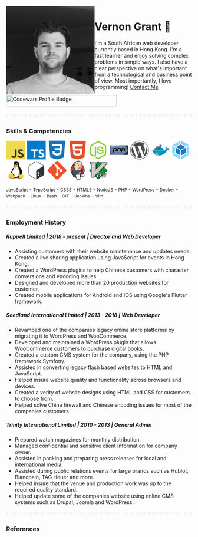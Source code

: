 <img align="left" width="240" height="240" src="./assets/images/profile.jpg">

# Vernon Grant 🤝

I'm a South African web developer currently based in Hong Kong. I'm a fast
learner and enjoy solving complex problems in simple ways. I also have a clear
perspective on what's important from a technological and business point of
view. Most importantly, I love programming! [Contact Me](https://linktr.ee/vernongrant)

<img width="300" height="30" src="https://www.codewars.com/users/VernonGrant/badges/large" title="Codewars Profile Badge">

<p align="center"><img width="1000" height="10" src="./assets/images/binary-line.jpg"></p>

### Skills & Competencies

<p align="left">
    <span><img alt="Javascript" width="52" height="52" src="./assets/images/javascript-original.svg"></span>
    <span><img alt="Typescript" width="52" height="52" src="./assets/images/typescript-original.svg"></span>
    <span><img alt="Css3" width="52" height="52" src="./assets/images/css3-plain.svg"></span>
    <span><img alt="Html5" width="52" height="52" src="./assets/images/html5-plain.svg"></span>
    <span><img alt="Node" width="52" height="52" src="./assets/images/nodejs-original.svg"></span>
    <span><img alt="Php" width="52" height="52" src="./assets/images/php-original.svg"></span>
    <span><img alt="Wordpress" width="52" height="52" src="./assets/images/wordpress-plain.svg"></span>
    <span><img alt="Docker" width="52" height="52" src="./assets/images/docker-original.svg"></span>
    <span><img alt="Webpack" width="52" height="52" src="./assets/images/webpack-original.svg"></span>
    <span><img alt="Linux" width="52" height="52" src="./assets/images/linux-original.svg"></span>
    <span><img alt="Bash" width="52" height="52" src="./assets/images/bash-original.svg"></span>
    <span><img alt="Git" width="52" height="52" src="./assets/images/git-original.svg"></span>
    <span><img alt="Jenkins" width="52" height="52" src="./assets/images/jenkins-original.svg"></span>
    <span><img alt="Vim" width="52" height="52" src="./assets/images/vim-original.svg"></span>
</p>

<p align="left">
    <small>JavaScript</small> -
    <small>TypeScript</small> -
    <small>CSS3</small> -
    <small>HTML5</small> -
    <small>NodeJS</small> -
    <small>PHP</small> -
    <small>WordPress</small> -
    <small>Docker</small> -
    <small>Webpack</small> -
    <small>Linux</small> -
    <small>Bash</small> -
    <small>GIT</small> -
    <small>Jenkins</small> -
    <small>Vim</small>
</p>

<p align="center"><img width="1000" height="10" src="./assets/images/binary-line.jpg"></p>

### Employment History

##### Ruppell Limited | 2018 - present | Director and Web Developer

- Assisting customers with their website maintenance and updates needs.
- Created a live sharing application using JavaScript for events in Hong Kong.
- Created a WordPress plugins to help Chinese customers with character conversions and encoding issues.
- Designed and developed more than 20 production websites for customer.
- Created mobile applications for Android and IOS using Google's Flutter framework.

##### Seedland International Limited | 2013 - 2018 | Web Developer

- Revamped one of the companies legacy online store platforms by migrating it
  to WordPress and WooCommerce.
- Developed and maintained a WordPress plugin that allows WooCommerce customers to purchase digital books.
- Created a custom CMS system for the company, using the PHP framework Symfony.
- Assisted in converting legacy flash based websites to HTML and JavaScript.
- Helped insure website quality and functionality across browsers and devices.
- Created a verity of website designs using HTML and CSS for customers to choose from.
- Helped solve China firewall and Chinese encoding issues for most of the companies customers.

##### Trinity International Limited | 2010 - 2013 | General Admin

- Prepared watch magazines for monthly distribution.
- Managed confidential and sensitive client information for company owner.
- Assisted in packing and preparing press releases for local and international media.
- Assisted during public relations events for large brands such as Hublot, Blancpain, TAG Heuer and more.
- Helped insure that the venue and production work was up to the required quality standard.
- Helped update some of the companies website using online CMS systems such as Drupal, Joomla and WordPress.

<p align="center"><img width="1000" height="10" src="./assets/images/binary-line.jpg"></p>

### References
